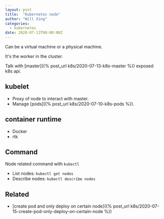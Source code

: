 ```yaml
---
layout: post
title:  "Kubernetes node"
author: "Will Xing"
categories:
  - kubernetes
date: 2020-07-13T00:00:00Z
---
```


Can be a virtual machine or a physical machine.

It's the worker in the cluster.

Talk with [master]({% post_url k8s/2020-07-13-k8s-master %}) exposed k8s api.

## kubelet
  - Proxy of node to interact with master.
  - Manage [pods]({% post_url k8s/2020-07-10-k8s-pods %}).

## container runtime
  - Docker
  - rtk

## Command
Node related command with `kubectl`
  - List nodes: `kubectl get nodes`
  - Describe nodes: `kubectl describe nodes`

## Related
- [create pod and only deploy on certain node]({% post_url k8s/2020-07-15-create-pod-only-deploy-on-certain-node %})
